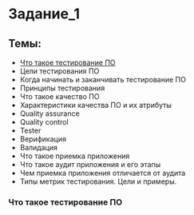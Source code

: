 # Задание_1
## Темы:
- [Что такое тестирование ПО](#testing)
- Цели тестирования ПО
- Когда начинать и заканчивать тестирование ПО
- Принципы тестирования
- Что такое качество ПО
- Характеристики качества ПО и их атрибуты
- Quality assurance
- Quality control
- Tester
- Верификация
- Валидация
- Что такое приемка приложения
- Что такое аудит приложения и его этапы
- Чем приемка приложения отличается от аудита
- Типы метрик тестирования. Цели и примеры.

### Что такое тестирование ПО <a name="Testing"></a>
